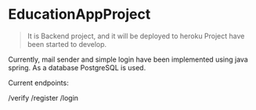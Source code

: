 # EducationAppProject

>It is Backend project, and it will be deployed to heroku
>Project have been started to develop.

Currently, mail sender and simple login have been implemented using java spring. As a database PostgreSQL is used. 

Current endpoints:

/verify
/register
/login
